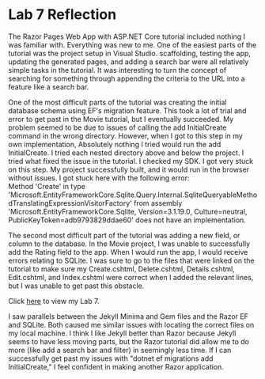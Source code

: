 # Lab 7 Reflection
The Razor Pages Web App with ASP.NET Core tutorial included nothing I was familiar with. Everything was new to me. One of the easiest parts of the tutorial was the project setup in Visual Studio. scaffolding, testing the app, updating the generated pages, and adding a search bar were all relatively simple tasks in the tutorial. It was interesting to turn the concept of searching for something through appending the criteria to the URL into a feature like a search bar.

One of the most difficult parts of the tutorial was creating the initial database schema using EF's migration feature. This took a lot of trial and error to get past in the Movie tutorial, but I eventually succeeded. My problem seemed to be due to issues of calling the add InitialCreate command in the wrong directory. However, when I got to this step in my own implementation, Absolutely nothing I tried would run the add InitialCreate. I tried each nested directory above and below the project. I tried what fixed the issue in the tutorial. I checked my SDK. I got very stuck on this step. My project successfully built, and it would run in the browser without issues. I got stuck here with the following error:<br>
Method 'Create' in type 'Microsoft.EntityFrameworkCore.Sqlite.Query.Internal.SqliteQueryableMethodTranslatingExpressionVisitorFactory' from assembly 'Microsoft.EntityFrameworkCore.Sqlite, Version=3.1.19.0, Culture=neutral, PublicKeyToken=adb9793829ddae60' does not have an implementation.

The second most difficult part of the tutorial was adding a new field, or column to the database. In the Movie project, I was unable to successfully add the Rating field to the app. When I would run the app, I would receive errors relating to SQLite. I was sure to go to the files that were linked on the tutorial to make sure my Create.cshtml, Delete.cshtml, Details.cshtml, Edit.cshtml, and Index.cshtml were correct when I added the relevant lines, but I was unable to get past this obstacle.

Click [here](https://github.com/juliebdick/csci340lab7) to view my Lab 7.

I saw parallels between the Jekyll Minima and Gem files and the Razor EF and SQLite. Both caused me similar issues with locating the correct files on my local machine. I think I like Jekyll better than Razor because Jekyll seems to have less moving parts, but the Razor tutorial did allow me to do more (like add a search bar and filter) in seemingly less time. If I can successfully get past my issues with "dotnet ef migrations add InitialCreate," I feel confident in making another Razor application. 
